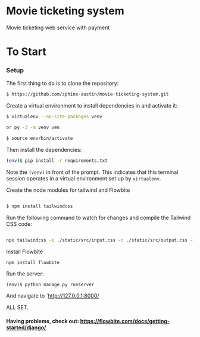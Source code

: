 # Movie ticketing system
Movie ticketing web service with payment

# To Start

### Setup

The first thing to do is to clone the repository:

```sh
$ https://github.com/sphinx-austin/movie-ticketing-system.git
```

Create a virtual environment to install dependencies in and activate it:

```sh
$ virtualenv --no-site-packages venv

or py -3 -m venv ven

$ source env/bin/activate
```

Then install the dependencies:

```sh
(env)$ pip install -r requirements.txt
```

Note the `(venv)` in front of the prompt. This indicates that this terminal
session operates in a virtual environment set up by `virtualenv`.

Create the node modules for tailwind and Flowbite

```sh

$ npm install tailwindcss
```

Run the following command to watch for changes and compile the Tailwind CSS code:
```sh

npx tailwindcss -i ./static/src/input.css -o ./static/src/output.css --watch
```

Install Flowbite
```sh
npm install flowbite
```


Run the server:

```
(env)$ python manage.py runserver
```

And navigate to `http://127.0.0.1:8000/

ALL SET.

#### Having problems, check out: https://flowbite.com/docs/getting-started/django/
